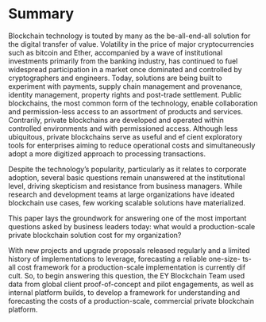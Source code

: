 # Summary 

Blockchain technology is touted by many as the be-all-end-all solution for the digital transfer of value. Volatility in the price of major cryptocurrencies such as bitcoin and Ether, accompanied by a wave of institutional investments primarily from the banking industry, has continued to fuel widespread participation in a market once dominated and controlled by cryptographers and engineers. Today, solutions are being built to experiment with payments, supply chain management and provenance, identity management, property rights and post-trade settlement.
Public blockchains, the most common form of the technology, enable collaboration and permission-less access to an assortment of products and services. Contrarily, private blockchains are developed and operated within controlled environments and with permissioned access. Although less ubiquitous, private blockchains serve as useful and ef cient exploratory tools for enterprises aiming to reduce operational costs and simultaneously adopt a more digitized approach to processing transactions.

Despite the technology’s popularity, particularly as it relates to corporate adoption, several basic questions remain unanswered at the institutional level, driving skepticism and resistance from business managers. While research and development teams at large organizations have ideated blockchain use cases, few working scalable solutions have materialized.

This paper lays the groundwork for answering one of the most important questions asked by business leaders today: what would a production-scale private blockchain solution cost for my organization?

With new projects and upgrade proposals released regularly and a limited history of implementations to leverage, forecasting a reliable one-size- ts-all cost framework for a production-scale implementation is currently dif cult. So, to begin answering this question, the EY Blockchain Team used data from global client proof-of-concept and pilot engagements, as well as internal platform builds, to develop a framework for understanding and forecasting the costs of a production-scale, commercial private blockchain platform.